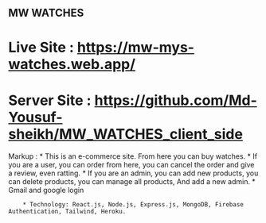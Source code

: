 ## MW WATCHES ##

# Live Site : https://mw-mys-watches.web.app/
# Server Site : https://github.com/Md-Yousuf-sheikh/MW_WATCHES_client_side

Markup : * This is an e-commerce site. From here you can buy watches.
        * If you are a user, you can order from here, you can cancel the order and give a review, even ratting.
        * If you are an admin, you can add new products, you can delete products, you can manage all products, And add a new admin.
        * Gmail and google login 

        * Technology: React.js, Node.js, Express.js, MongoDB, Firebase  Authentication, Tailwind, Heroku.